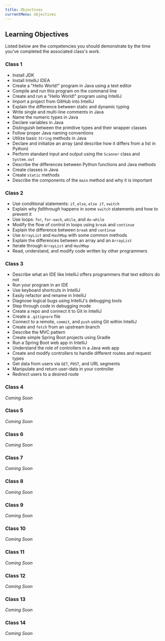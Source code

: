 ```yaml
---
title: Objectives
currentMenu: objectives
---
```


## Learning Objectives

Listed below are the competencies you should demonstrate by the time you've completed the associated class's work.

### Class 1

- Install JDK
- Install IntelliJ IDEA
- Create a "Hello World!" program in Java using a text editor 
- Compile and run this program on the command line
- Create and run a "Hello World!" program using IntelliJ
- Import a project from GitHub into IntelliJ
- Explain the difference between static and dynamic typing
- Write single and multi-line comments in Java
- Name the numeric types in Java 
- Declare variables in Java
- Distinguish between the primitive types and their wrapper classes
- Follow proper Java naming conventions
- Utilize basic `String` methods in Java
- Declare and initialize an array (and describe how it differs from a list in Python)
- Perform standard input and output using the `Scanner` class and `System.out`
- Describe the differences between Python functions and Java methods
- Create classes in Java 
- Create `static` methods
- Describe the components of the `main` method and why it is important

### Class 2

- Use conditional statements: `if`, `else`, `else if`, `switch`
- Explain why *fallthrough* happens in some `switch` statements and how to prevent it
- Use loops: `for`, `for-each`, `while`, and `do-while` 
- Modify the flow of control in loops using `break` and `continue`
- Explain the difference between `break` and `continue`
- Use `ArrayList` and `HashMap` with some common methods
- Explain the differences between an array and an `ArrayList`
- Iterate through `ArrayList` and `HashMap`
- Read, understand, and modify code written by other programmers

### Class 3

- Describe what an IDE like IntelliJ offers programmers that text editors do not
- Run your program in an IDE
- Use keyboard shortcuts in IntelliJ
- Easily refactor and rename in IntelliJ
- Diagnose logical bugs using IntelliJ's debugging tools
- Step through code in debugging mode
- Create a repo and connect it to Git in IntelliJ
- Create a `.gitignore` file
- Connect to a remote, `commit`, and `push` using Git within IntelliJ
- Create and `fetch` from an upstream branch
- Describe the MVC pattern
- Create simple Spring Boot projects using Gradle
- Run a Spring Boot web app in IntelliJ
- Understand the role of controllers in a Java web app
- Create and modify controllers to handle different routes and request types
- Get data from users via `GET`, `POST`, and URL segments
- Manipulate and return user-data in your controller
- Redirect users to a desired route

### Class 4

*Coming Soon*

### Class 5

*Coming Soon*

### Class 6

*Coming Soon*

### Class 7

*Coming Soon*

### Class 8

*Coming Soon*

### Class 9

*Coming Soon*

### Class 10

*Coming Soon*

### Class 11

*Coming Soon*

### Class 12

*Coming Soon*

### Class 13

*Coming Soon*

### Class 14

*Coming Soon*

